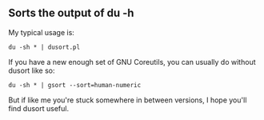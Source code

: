 Sorts the output of du -h
----

My typical usage is:

	du -sh * | dusort.pl

If you have a new enough set of GNU Coreutils, you can usually do without dusort like so:

	du -sh * | gsort --sort=human-numeric

But if like me you're stuck somewhere in between versions, I hope you'll find dusort useful.
